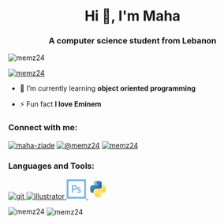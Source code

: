 <h1 align="center">Hi 👋, I'm Maha</h1>
<h3 align="center">A computer science student from Lebanon</h3>

<p align="left"> <img src="https://komarev.com/ghpvc/?username=memz24&label=Profile%20views&color=0e75b6&style=flat" alt="memz24" /> </p>

<p align="left"> <a href="https://github.com/ryo-ma/github-profile-trophy"><img src="https://github-profile-trophy.vercel.app/?username=memz24" alt="memz24" /></a> </p>

- 🌱 I’m currently learning **object oriented programming**

- ⚡ Fun fact **I love Eminem**

<h3 align="left">Connect with me:</h3>
<p align="left">
<a href="https://linkedin.com/in/maha ziade" target="blank"><img align="center" src="https://raw.githubusercontent.com/rahuldkjain/github-profile-readme-generator/master/src/images/icons/Social/linked-in-alt.svg" alt="maha-ziade" height="30" width="40" /></a>
<a href="https://medium.com/@memz24" target="blank"><img align="center" src="https://raw.githubusercontent.com/rahuldkjain/github-profile-readme-generator/master/src/images/icons/Social/medium.svg" alt="@memz24" height="30" width="40" /></a>
<a href="https://www.leetcode.com/memz24" target="blank"><img align="center" src="https://raw.githubusercontent.com/rahuldkjain/github-profile-readme-generator/master/src/images/icons/Social/leet-code.svg" alt="memz24" height="30" width="40" /></a>
</p>

<h3 align="left">Languages and Tools:</h3>
<p align="left"> <a href="https://git-scm.com/" target="_blank" rel="noreferrer"> <img src="https://www.vectorlogo.zone/logos/git-scm/git-scm-icon.svg" alt="git" width="40" height="40"/> </a> <a href="https://www.adobe.com/in/products/illustrator.html" target="_blank" rel="noreferrer"> <img src="https://www.vectorlogo.zone/logos/adobe_illustrator/adobe_illustrator-icon.svg" alt="illustrator" width="40" height="40"/> </a> <a href="https://www.photoshop.com/en" target="_blank" rel="noreferrer"> <img src="https://raw.githubusercontent.com/devicons/devicon/master/icons/photoshop/photoshop-line.svg" alt="photoshop" width="40" height="40"/> </a> <a href="https://www.python.org" target="_blank" rel="noreferrer"> <img src="https://raw.githubusercontent.com/devicons/devicon/master/icons/python/python-original.svg" alt="python" width="40" height="40"/> </a> </p>

<p><img align="left" src="https://github-readme-stats.vercel.app/api/top-langs?username=memz24&show_icons=true&locale=en&layout=compact" alt="memz24" /></p>

<p>&nbsp;<img align="center" src="https://github-readme-stats.vercel.app/api?username=memz24&show_icons=true&locale=en" alt="memz24" /></p>
